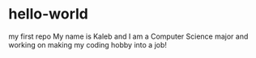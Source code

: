 # hello-world
my first repo
My name is Kaleb and I am a Computer Science major and working on making my coding hobby into a job!
